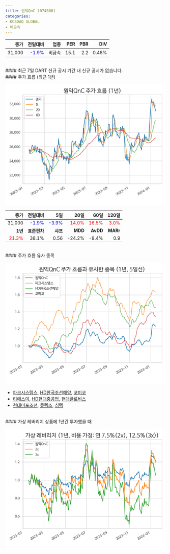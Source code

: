 ```yaml
---
title: 원익QnC (074600)
categories:
- KOSDAQ GLOBAL
- 비금속
---
```


|**종가**|**전일대비**|**업종**|**PER**|**PBR**|**DIV**|
|-------:|-----------:|-------:|------:|------:|------:|
|31,000|<span style="color: blue">-1.9%</span>|비금속|15.1|2.2|0.48%|

<!-- more -->

<br>
#### 최근 7일 DART 신규 공시
기간 내 신규 공시가 없습니다.

<br>
#### 주가 흐름 (최근 1년)

![074600](/assets/images/stock/074600.png)

|**종가**|**전일대비**|**5일**|**20일**|**60일**|**120일**|
|---:|-------:|--:|---:|---:|----:|
|31,000|<span style="color: blue">-1.9%</span>|<span style="color: blue">-3.9%</span>|<span style="color: red">14.0%</span>|<span style="color: red">16.5%</span>|<span style="color: red">3.0%</span>|
|**1년**|**표준편차**|**샤프**|**MDD**|**AvDD**|**MARr**|
|<span style="color: red">21.3%</span>|38.1%|0.56|-24.2%|-8.4%|0.9|

<br>
#### 주가 흐름 유사 종목

![074600](/assets/images/stock/074600_corr.png)

- [파크시스템스](/140860/), [HD한국조선해양](/009540/), [코미코](/183300/)
- [티에스이](/131290/), [HD현대중공업](/329180/), [현대글로비스](/086280/)
- [현대미포조선](/010620/), [큐렉소](/060280/), [심텍](/222800/)

<br>
#### 가상 레버리지 상품에 1년간 투자했을 때

![074600](/assets/images/stock/074600_2x.png)

[^corr]: 상관계수를 이용하여 분석하였습니다.